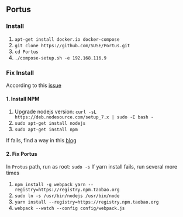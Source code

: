 ## Portus

### Install

1. `apt-get install docker.io docker-compose`
2. `git clone https://github.com/SUSE/Portus.git`
3. `cd Portus`
4. `./compose-setup.sh -e 192.168.116.9`

### Fix Install
According to this [issue](https://github.com/SUSE/Portus/issues/1245)

#### 1. Install NPM
1. Upgrade nodejs version: `curl -sL https://deb.nodesource.com/setup_7.x | sudo -E bash -`
1. `sudo apt-get install nodejs`
1. `sudo apt-get install npm`

If fails, find a way in this [blog](https://linuxconfig.org/how-to-install-node-js-on-ubuntu-16-04-xenial-xerus-linux-server#h5-2-using-ppa-repository)

#### 2. Fix Portus
In `Protus` path, run as root: `sudo -s`
If yarn install fails, run several more times

1. `npm install -g webpack yarn --registry=https://registry.npm.taobao.org`
1. `sudo ln -s /usr/bin/nodejs /usr/bin/node`
1. `yarn install --registry=https://registry.npm.taobao.org`
1. `webpack --watch --config config/webpack.js`



